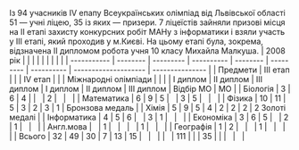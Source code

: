 Із 94 учасників IV епапу Всеукраїнських олімпіад від Львівської області 51 — учні ліцею, 35 із яких — призери.
7 ліцеїстів зайняли призові місця на II етапі захисту конкурсних робіт МАНу з інформатики і взяли участь у III етапі, який проходив у м.Києві. На цьому етапі була, зокрема, відзначена II дипломом робота учня 10 класу Михайла Малкуша.
|  2008 рік   |          |           |            |          |           |            |                      |                 |
| ----------- | -------- | --------- | ---------- | -------- | --------- | ---------- | -------------------- | --------------- |
|  Предмети   | III етап |           |            | IV етап  |           |            | Міжнародні олімпіади |                 |
|             | I диплом | II диплом | III диплом | I диплом | II диплом | III диплом |      Відбір МО       |       МО        |
|  Біологія   |    3     |     6     |     4      |          |           |     2      |                      |                 |
| Математика  |    6     |     9     |     5      |          |     3     |     5      |                      |                 |
|   Фізика    |    10    |    11     |     5      |    3     |     2     |     3      |          1           | Бронзова медаль |
|    Хімія    |    5     |     9     |     5      |    4     |     2     |     2      |          2           | 2 Золоті медалі |
| Інформатика |    4     |     5     |     6      |          |     3     |     1      |                      |                 |
|  Економіка  |    3     |     6     |     5      |          |     2     |     1      |                      |                 |
|  Англ.мова  |          |     1     |            |          |           |     1      |                      |                 |
|  Географія  |    1     |     2     |            |          |     1     |            |                      |                 |
|   Всього    |    32    |    49     |     30     |    7     |    13     |     15     |                      |                 |
|             |   111    |           |            |    35    |           |            |                      |                 |
